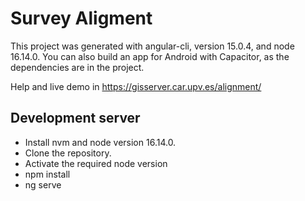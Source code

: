 # Survey Aligment

This project was generated with angular-cli, version 15.0.4, and node 16.14.0. You can also build an app for Android with Capacitor, as the dependencies are in the project.

Help and live demo in https://gisserver.car.upv.es/alignment/

## Development server

- Install nvm and node version 16.14.0.
- Clone the repository.
- Activate the required node version
- npm install
- ng serve





